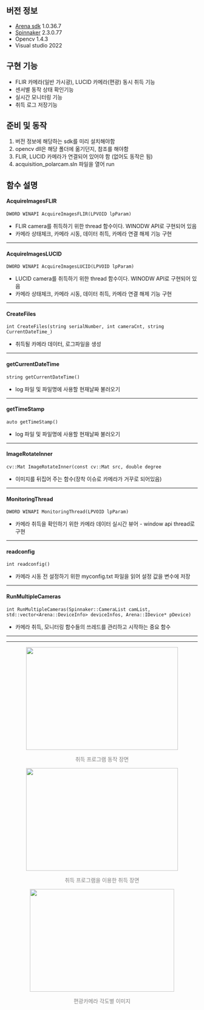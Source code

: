
## 버전 정보 
- [Arena sdk](https://thinklucid.com/downloads-hub/) 1.0.36.7  
- [Spinnaker](https://www.flirkorea.com/products/spinnaker-sdk/?vertical=machine+vision&segment=iis) 2.3.0.77  
- Opencv 1.4.3  
- Visual studio 2022  

## 구현 기능
 - FLIR 카메라(일반 가시광), LUCID 카메라(편광) 동시 취득 기능
 - 센서별 동작 상태 확인기능
 - 실시간 모니터링 기능
 - 취득 로그 저장기능

## 준비 및 동작
 1. 버전 정보에 해당하는 sdk를 미리 설치해야함  
 2. opencv dll은 해당 폴더에 옮기던지, 참조를 해야함  
 3. FLIR, LUCID 카메라가 연결되어 있어야 함 (없어도 동작은 됨)
 4. acquisition_polarcam.sln 파일을 열어 run

## 함수 설명

#### AcquireImagesFLIR  

```DWORD WINAPI AcquireImagesFLIR(LPVOID lpParam)```
 - FLIR camera를 취득하기 위한 thread 함수이다. WINODW API로 구현되어 있음
 - 카메라 상태체크, 카메라 시동, 데이터 취득, 카메라 연결 해제 기능 구현
 ***
#### AcquireImagesLUCID  
```DWORD WINAPI AcquireImagesLUCID(LPVOID lpParam)```
 - LUCID camera를 취득하기 위한 thread 함수이다. WINODW API로 구현되어 있음
 - 카메라 상태체크, 카메라 시동, 데이터 취득, 카메라 연결 해제 기능 구현
 ***
#### CreateFiles  
```int CreateFiles(string serialNumber, int cameraCnt, string CurrentDateTime_)```
 - 취득될 카메라 데이터, 로그파일을 생성
 ***
#### getCurrentDateTime 
```string getCurrentDateTime()```
 - log 파일 및 파일명에 사용할 현재날짜 불러오기
 *** 
#### getTimeStamp  
```auto getTimeStamp()```
 - log 파일 및 파일명에 사용할 현재날짜 불러오기
 ***
#### ImageRotateInner  
```cv::Mat ImageRotateInner(const cv::Mat src, double degree```
 - 이미지를 뒤집어 주는 함수(장착 이슈로 카메라가 거꾸로 되어있음)
  ***
#### MonitoringThread 
```DWORD WINAPI MonitoringThread(LPVOID lpParam)```
 - 카메라 취득을 확인하기 위한 카메라 데이터 실시간 뷰어   - window api thread로 구현
 ***
#### readconfig  
```int readconfig()```
 - 카메라 시동 전 설정하기 위한 myconfig.txt 파일을 읽어 설정 값을 변수에 저장
 ***
#### RunMultipleCameras 
```int RunMultipleCameras(Spinnaker::CameraList camList, std::vector<Arena::DeviceInfo> deviceInfos, Arena::IDevice* pDevice)``` 
 - 카메라 취득, 모니터링 함수들의 쓰레드를 관리하고 시작하는 중요 함수  
***
***

<p align="center">
	<img src="https://github.com/lucas-korea/FLIR_LUCID_acquire/assets/57425658/6578ca78-78d5-4024-9487-01b426f041db"  width="400" height="270">
<p>
<p align="center" style="color:gray">
취득 프로그램 동작 장면 
</p>

<p align="center">
	<img src="https://github.com/lucas-korea/FLIR_LUCID_acquire/assets/57425658/2bf5a78e-8b37-44ab-87b9-e36c3297f125"  width="400" height="270">
<p>
<p align="center" style="color:gray">
취득 프로그램을 이용한 취득 장면
</p>

<p align="center">
	<img src="https://github.com/lucas-korea/FLIR_LUCID_acquire/assets/57425658/f42de517-bee8-4272-9a89-9a51d7deef31"  width="380" height="270">
<p>
<p align="center" style="color:gray">
편광카메라 각도별 이미지 
</p>
